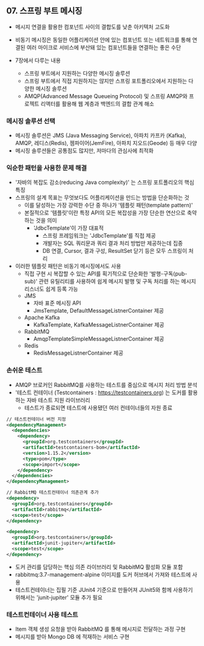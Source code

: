## 07. 스프링 부트 메시징

- 메시지 연결을 활용한 컴포넌트 사이의 결합도를 낮춘 아키텍처 고도화
- 비동기 메시징은 동일한 어플리케이션 안에 있는 컴포넌트 또는 네트워크를 통해 연결된 여러 마이크로 서비스에 부산돼 있는 컴포넌트들을 연결하는 좋은 수단

- 7장에서 다루는 내용
  - 스프링 부트에서 지원하는 다양한 메시징 솔루션
  - 스프링 부트에서 직접 지원하지는 않지만 스프링 포트폴리오에서 지원하는 다양한 메시징 솔루션
  - AMQP(Advanced Message Queueing Protocol) 및 스프링 AMQP와 프로젝트 리액터를 활용해 웹 계층과 백엔드의 결합 관계 해소
  
### 메시징 솔루션 선택

- 메시징 솔루션은 JMS (Java Messaging Service), 아파치 카프카 (Kafka), AMQP, 레디스(Redis), 젬파이어(JemFire), 아파치 지오드(Geode) 등 매우 다양
- 메시징 솔루션들은 공통점도 많지만, 저마다의 관심사에 최적화

### 익순한 패턴을 사용한 문제 해결
- '자바의 복잡도 감소(reducing Java complexity)' 는 스프링 포트폴리오의 핵심 특징
- 스프링의 설계 목표는 무엇보다도 어플리케이션을 만드는 방법을 단순화하는 것
  - 이를 달성하는 가장 강력한 수단 중 하나가 '템플릿 패턴(template pattern)'
  - 본질적으로 '템플릿'이란 특정 API의 모든 복잡성을 가장 단순한 연산으로 축약하는 것을 의미
    - 'JdbcTemplate'이 가장 대표적
      - 스프링 프레임워크는 'JdbcTemplate'를 직접 제공 
      - 개발자는 SQL 쿼리문과 쿼리 결과 처리 방법만 제공하는데 집중
      - DB 연결, Cursor, 결과 구성, ResultSet 닫기 등은 모두 스프링이 처리 
- 이러한 템플릿 패턴은 비동기 메시징에서도 사용 
  - 직접 구현 시 복잡할 수 있는 API를 획기적으로 단순화한 '발행-구독(pub-sub)' 관련 유틸리티를 사용하여 쉽게 메시지 발행 및 구독 처리를 하는 메시지 리스너도 쉽게 등록 가능
  - JMS
    - 자바 표준 메시징 API 
    - JmsTemplate, DefaultMessageListnerContainer 제공
  - Apache Kafka
    - KafkaTemplate, KafkaMessageListnerContainer 제공
  - RabbitMQ
    - AmqpTemplateSimpleMessageListnerContainer 제공
  - Redis
    - RedisMessageListnerContainer 제공

### 손쉬운 테스트 
- AMQP 브로커인 RabbitMQ를 사용하는 테스트를 중심으로 메시지 처리 방법 분석 
- '테스트 컨테이너 (Testcontainers : https://testcontainers.org) 는 도커를 활용하는 자바 테스트 지원 라이브러리
  - 테스트가 종료되면 테스트에 사용됐던 여러 컨테이너들의 자원 종료

````xml
// 테스트컨테이너 버전 지정
<dependencyManagement>
  <dependencies>
    <dependency>
      <groupId>org.testcontainers</groupId>
      <artifactId>testcontainers-bom</artifactId>
      <version>1.15.2</version>
      <type>pom</type>
      <scope>import</scope>
    </dependency>
  </dependencies>
</dependencyManagement>
````

````xml
// RabbitMQ 테스트컨테이너 의존관계 추가
<dependency>
  <groupId>org.testcontainers</groupId>
  <artifactId>rabbitmq</artifactId>
  <scope>test</scope>
</dependency>

<dependency>
  <groupId>org.testcontainers</groupId>
  <artifactId>junit-jupiter</artifactId>
  <scope>test</scope>
</dependency>
````
- 도커 관리를 담당하는 핵심 의존 라이브러리 및 RabbitMQ 활성화 모듈 포함 
- rabbitmq:3.7-management-alpine 이미지를 도커 허브에서 가져와 테스트에 사용
- 테스트컨테이너는 집필 기준 JUnit4 기준으로 만들어져 JUnit5와 함께 사용하기 위해서는 'junit-jupiter' 모듈 추가 필요 

### 테스트컨테이너 사용 테스트 

- Item 객체 생성 요청을 받아 RabbitMQ 를 통해 메시지로 전달하는 과정 구현
- 메시지를 받아 Mongo DB 에 적재하는 서비스 구현 



